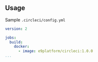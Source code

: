 ## Usage

Sample `.circleci/config.yml`

```yml
version: 2

jobs:
  build:
    docker:
      - image: e9platform/circleci:1.0.0
...
```
